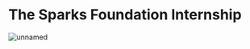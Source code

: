 # The Sparks Foundation Internship

![unnamed](https://user-images.githubusercontent.com/68801296/98630752-d9de4100-2341-11eb-9192-8997972db448.png)
